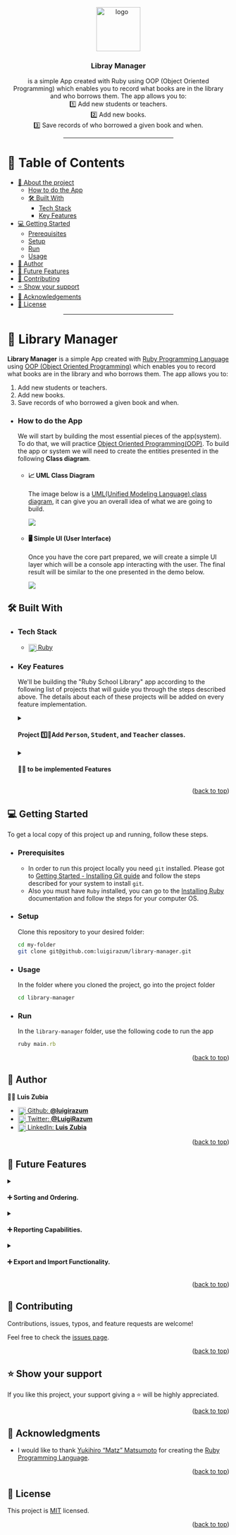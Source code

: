 <a name="readme-top"></a>

<div align="center">

  <img src="https://www.svgrepo.com/download/765/library.svg" alt="logo" width="100" height="auto" />
  <br/>

### Libray Manager
is a simple App created with Ruby using OOP (Object Oriented Programming) which enables you to record what books are in the library and who borrows them. The app allows you to:\
1️⃣ Add new students or teachers.\
2️⃣ Add new books.\
3️⃣ Save records of who borrowed a given book and when.

</div>

<div align="center"><hr width="250px"/></div>

# 📗 Table of Contents

- [📙 About the project](#about-project)
  - [How to do the App](#📈-UML-diagram)
  - [🛠 Built With](#built-with)
    - [Tech Stack](#tech-stack)
    - [Key Features](#key-features)
- [💻 Getting Started](#getting-started)
  - [Prerequisites](#prerequisites)
  - [Setup](#setup)
  - [Run](#run)
  - [Usage](#usage)
- [👥 Author](#authors)
- [🔭 Future Features](#future-features)
- [🤝 Contributing](#contributing)
- [⭐️ Show your support](#support)
- [🙏 Acknowledgements](#acknowledgements)
- [📝 License](#license)

<div align="center"><hr width="250px"/></div>

# 📙 Library Manager <a name="about-project"></a>

**Library Manager** is a simple App created with [Ruby Programming Language](https://www.ruby-lang.org/en/) using [OOP (Object Oriented Programming)](https://en.wikipedia.org/wiki/Object-oriented_programming) which enables you to record what books are in the library and who borrows them. The app allows you to:
   1. Add new students or teachers.
   2. Add new books.
   3. Save records of who borrowed a given book and when.


  - ### How to do the App <a name="how-to"></a>
    We will start by building the most essential pieces of the app(system). To do that, we will practice [Object Oriented Programming(OOP)](https://en.wikipedia.org/wiki/Object-oriented_programming). To build the app or system we will need to create the entities presented in the following **Class diagram**.

    - #### 📈 UML Class Diagram
      The image below is a [UML(Unified Modeling Language) class diagram](https://en.wikipedia.org/wiki/Class_diagram#Visibility), it can give you an overall idea of what we are going to build.

      <img src="assets/uml-diagram.png">

    - #### 🖥️ Simple UI (User Interface)
      Once you have the core part prepared, we will create a simple UI layer which will be a console app interacting with the user. The final result will be similar to the one presented in the demo below.

      <img src="assets/ruby-school-library-example.gif">

## 🛠 Built With <a name="built-with"></a>

- ### Tech Stack <a name="tech-stack"></a>

  <ul>
    <li>
      <a href="https://www.ruby-lang.org/en/">
      <img align="center" width="18px" src="https://upload.wikimedia.org/wikipedia/commons/thumb/7/73/Ruby_logo.svg/198px-Ruby_logo.svg.png?20101129171534" alt="ruby logo" />
      Ruby
      </a>
    </li>
  </ul>

<!-- Features -->

- ### Key Features <a name="key-features"></a>
  We'll be building the "Ruby School Library" app according to the following list of projects that will guide you through the steps described above. The details about each of these projects will be added on every feature implementation.

  <details> <!-- #start-first-project-description-->
    <summary>

    #### Project 1️⃣🔹Add <kbd>Person</kbd>, <kbd>Student</kbd>, and <kbd>Teacher</kbd> classes.
    </summary>

    Create in a separate file each of the below classes:

    #### ✳️ Class <kbd>Person</kbd> with the following:
    - Instance vars: `@id`, `@name`, and `@age`.
    - Constructor with `name`, `age`, and `parent_permission` as parameter. `name` and `parent_permission` are optional and have default values of `"Unknown"` and `true`.
    - Getters for `@id`, `@name`, and `@age`.
    - Setters for `@name` and `@age`.
    - Private method `of_age?` that returns `true` if `@age` is greater or equal to 18 and `false` otherwise.
    - Public method `can_use_services?` that returns `true` if person is of age 18 or if they have permission from parents.

    #### ✳️ Class <kbd>Student</kbd> with the following:
    - Inherits from <kbd>Person</kbd>.
    - Constructor extends parent's constructor by adding `@classroom` and a parameter for it.
    - Method `play_hooky` that returns `¯\(ツ)/¯`.

    #### ✳️ Class <kbd>Teacher</kbd> with the following:
    - Inherits from <kbd>Person</kbd>.
    - Constructor extends parent's constructor by adding `@specialization` and a parameter for it.
    - Override `can_use_services?` so it always returns `true`.
  </details> <!-- #end-first-project-description-->

  <details> <!-- #start-tobe-implemented-features-->
    <summary>

    #### 🧑‍💻 to be implemented Features
    </summary>

    #### Project 2️⃣🔹Use the <kbd>**Decorator**</kbd> design pattern.
    #### Project 3️⃣🔹Set up <kbd>Associations</kbd>.
    #### Project 4️⃣🔹Add basic UI.
    #### Project 5️⃣🔹 Refactoring the code.
    #### Project 6️⃣🔹Preserve data.
    #### Project 7️⃣🔹Unit Tests.
  </details> <!-- #end-tobe-implemented-features-->


<p align="right">(<a href="#readme-top">back to top</a>)</p>

<!-- LIVE DEMO

## 🚀 Live Demo <a name="live-demo"></a>

> Add a link to your deployed project.

- [Live Demo Link](<replace-with-your-deployment-URL>)

<p align="right">(<a href="#readme-top">back to top</a>)</p>
-->
<!-- GETTING STARTED -->

## 💻 Getting Started <a name="getting-started"></a>

To get a local copy of this project up and running, follow these steps.

- ### Prerequisites

   - In order to run this project locally you need `git` installed. Please got to [Getting Started - Installing Git guide](https://git-scm.com/book/en/v2/Getting-Started-Installing-Git) and follow the steps described for your system to install `git`.
   - Also you must have `Ruby` installed, you can go to the [Installing Ruby](https://www.ruby-lang.org/en/documentation/installation/) documentation and follow the steps for your computer OS.


- ### Setup
    Clone this repository to your desired folder:
    ```sh
    cd my-folder
    git clone git@github.com:luigirazum/library-manager.git
    ```
- ### Usage
    In the folder where you cloned the project, go into the project folder
    ```sh
    cd library-manager
    ```
- ### Run
    In the `library-manager` folder, use the following code to run the app
    ```rb
    ruby main.rb
    ```

<p align="right">(<a href="#readme-top">back to top</a>)</p>
<!-- AUTHORS -->

## 👥 Author <a name="authors"></a>

👨‍💻 **Luis Zubia**

<ul>
  <li>
      <a href="https://github.com/luigirazum">
      <img align="center" width="18px" src="https://upload.wikimedia.org/wikipedia/commons/2/24/Github_logo_svg.svg" alt="github logo" />
      Github: <b>@luigirazum</b>
      </a>
    </li>
    <li>
      <a href="https://twitter.com/LuigiRazum">
      <img align="center" width="18px" src="https://upload.wikimedia.org/wikipedia/commons/6/6f/Logo_of_Twitter.svg" alt="twitter logo" />
      Twitter: <b>@LuigiRazum</b>
      </a>
    </li>
    <li>
      <a href="https://linkedin.com/in/luiszubia">
      <img align="center" width="18px" src="https://upload.wikimedia.org/wikipedia/commons/c/ca/LinkedIn_logo_initials.png" alt="linkedin logo" />
      LinkedIn: <b>Luis Zubia</b>
      </a>
    </li>
</ul>

<p align="right">(<a href="#readme-top">back to top</a>)</p>

<!-- FUTURE FEATURES -->

## 🔭 Future Features <a name="future-features"></a>

<details>
  <summary>

  #### ➕ Sorting and Ordering.
  </summary>

  - ❇️ Implement sorting and ordering options for the library data, such as sorting books by title, author, or publication date.
  - ❇️ Make it easier for users to navigate and browse the library's collection.
</details>

<details>
  <summary>

  #### ➕ Reporting Capabilities.
  </summary>

  - ❇️ Develop features that allow users to generate reports or summaries of the library's data, such as a list of borrowed books, overdue books, or books by genre.
  - ❇️ Facilitate better management and analysis of the library's collection and borrowing patterns.
</details>

<details>
  <summary>

  #### ➕ Export and Import Functionality.
  </summary>

  - ❇️ Add the ability to export library data to a file or import data from an external source.
  - ❇️ Allow users to create backups of the library records or import data from other libraries or systems.
</details>
<p align="right">(<a href="#readme-top">back to top</a>)</p>

<!-- CONTRIBUTING -->

## 🤝 Contributing <a name="contributing"></a>

Contributions, issues, typos, and feature requests are welcome!

Feel free to check the [issues page](../../issues/).

<p align="right">(<a href="#readme-top">back to top</a>)</p>

<!-- SUPPORT -->

## ⭐️ Show your support <a name="support"></a>

If you like this project, your support giving a ⭐ will be highly appreciated.

<p align="right">(<a href="#readme-top">back to top</a>)</p>

<!-- ACKNOWLEDGEMENTS -->

## 🙏 Acknowledgments <a name="acknowledgements"></a>

- I would like to thank [Yukihiro “Matz” Matsumoto](http://www.rubyist.net/~matz/) for creating the [Ruby Programming Language](https://www.ruby-lang.org/en/).

<p align="right">(<a href="#readme-top">back to top</a>)</p>

<!-- FAQ (optional)

## ❓ FAQ <a name="faq"></a>

> Add at least 2 questions new developers would ask when they decide to use your project.

- **[Question_1]**

  - [Answer_1]

- **[Question_2]**

  - [Answer_2]

<p align="right">(<a href="#readme-top">back to top</a>)</p>
-->
<!-- LICENSE -->

## 📝 License <a name="license"></a>

This project is [MIT](./LICENSE) licensed.

<p align="right">(<a href="#readme-top">back to top</a>)</p>
